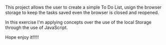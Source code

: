 This project allows the user to create a simple To Do List, usign the browser storage to keep the tasks saved even the browser is closed and reopened.

In this exercise I'm applying concepts over the use of the local Storage through the use of JavaScript.

Hope enjoy it!!!!!